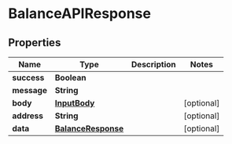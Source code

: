 

# BalanceAPIResponse


## Properties

| Name | Type | Description | Notes |
|------------ | ------------- | ------------- | -------------|
|**success** | **Boolean** |  |  |
|**message** | **String** |  |  |
|**body** | [**InputBody**](InputBody.md) |  |  [optional] |
|**address** | **String** |  |  [optional] |
|**data** | [**BalanceResponse**](BalanceResponse.md) |  |  [optional] |



